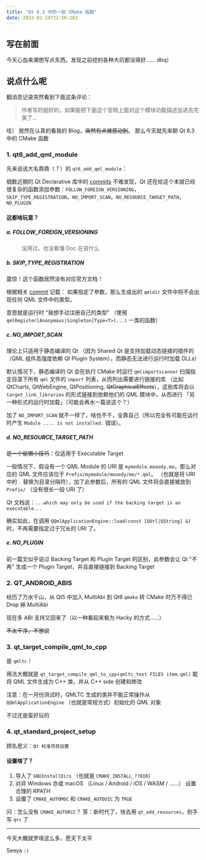 ```yaml
---
title: "Qt 6.3 中的一些 CMake 函数"
date: 2022-02-24T22:56:28Z
---
```


## 写在前面

今天心血来潮想写点东西，发现之前挖的各种大坑都没填好…… dbq）

## 说点什么呢

翻消息记录突然看到下面这条评论：

> 作者写的挺好的，如果能把下面这个官网上面对这个模块功能描述加进去完美了...

哇） 居然在认真的看我的 Blog，~~突然有点被感动到~~。 那么今天就先来聊 Qt 6.3 中的 CMake 函数

### 1. qt6_add_qml_module

先来说说大名鼎鼎（？）的 `qt6_add_qml_module`：

细数近期的 Qt Declarative 库中的 [commits](https://github.com/qt/qtdeclarative/blame/9b56042f8445fa8c8119cf2d980d8a1698950483/src/qml/Qt6QmlMacros.cmake) 不难发现，Qt 还在给这个本就已经很复杂的函数添加参数：`FOLLOW_FOREIGN_VERSIONING`，`SKIP_TYPE_REGISTRATION`，`NO_IMPORT_SCAN`，`NO_RESOURCE_TARGET_PATH`，`NO_PLUGIN`

#### 这都啥玩意？

##### a. FOLLOW_FOREIGN_VERSIONING

> 没用过，也没看懂 Doc 在说什么

##### b. SKIP_TYPE_REGISTRATION

震惊！这个函数居然没有对应官方文档！

根据相关 [commit](https://github.com/qt/qtdeclarative/commit/caa062e30a719911d88c9197c4783f5bff50f044#diff-73cbd2ad4c1d08551953953d4a049d0673d3ec1041c1e2acbd77536896c93bf0R64) 记载：
如果指定了参数，那么生成出的 `qmldir` 文件中将不会出现任何 QML 文件中的类型。

意思就是运行时 "我想手动注册自己的类型" （使用 `qmlRegister[Anonymous|Singleton]Type<T>(...)` 一类的函数）

##### c. NO_IMPORT_SCAN

理论上只适用于静态编译的 Qt （因为 Shared Qt 是支持加载动态链接的插件的（QML 组件高强度依赖 Qt Plugin System），而静态无法进行运行时加载 DLLs）

默认情况下，静态编译的 Qt 会在执行 CMake 时运行 `qmlimportscanner` 扫描指定目录下所有 `qml` 文件的 `import` 列表，从而列出需要进行链接的库
（比如 QtCharts, QtWebEngine, QtPositioning, ~~QtGraphicalEffects~~），这些库将会以 `target_link_libraries` 的形式链接到依赖他们的
QML 模块中，从而进行 「另一种形式的运行时加载」（可能会再水一篇说这个？）

加了 `NO_IMPORT_SCAN` 就不一样了，啥也不干，全靠自己（所以完全有可能在运行时产生 `Module .... is not installed.` 错误）。

##### d. NO_RESOURCE_TARGET_PATH

~~是一个偷懒小技巧~~：仅适用于 Executable Target

一般情况下，假设有一个 QML Module 的 URI 是 `mymodule.mooody.me`，那么对应的 QML 文件应该位于 `Prefix/mymodule/mooody/me/*.qml`。
（也就是将 URI 中的 `.` 替换为目录分隔符），加了此参数后，所有的 QML 文件将会直接被放到 `Prefix/` （没有很长一段 URI 了）

Qt 文档说：`...which may only be used if the backing target is an executable...`

确实如此，在调用 `QQmlApplicationEngine::load(const [QUrl|QString] &)` 时，不再需要指定过于冗长的 URI 了。

##### e. NO_PLUGIN

前一篇文似乎说过 Backing Target 和 Plugin Target 的区别，此参数会让 Qt "不再" 生成一个 Plugin Target，并且直接链接到 Backing Target

### 2. QT_ANDROID_ABIS

经历了万水千山，从 Qt5 中加入 MultiAbi 到 Qt6 `qmake` 转 CMake 时万不得已 Drop 掉 MultiAbi

现在多 ABI 支持又回来了（以一种看起来极为 Hacky 的方式……）

~~不太干净，不想说~~

### 3. qt_target_compile_qml_to_cpp

是 `qmltc`！

用法大概就是 `qt_target_compile_qml_to_cpp(qmltc_test FILES item.qml)` 能将 QML 文件生成为 C++ 类，并从 C++ side 创建和修改

注意：在一月份测试时，QMLTC 生成的类并不能正常操作从 `QQmlApplicationEngine` （也就是常规方式）初始化的 QML 对象

不过还是蛮好玩的

### 4. qt_standard_project_setup

顾名思义：`Qt 标准项目设置`

#### 设置啥了？

1. 导入了 `GNUInstallDirs` （也就是 `CMAKE_INSTALL_??DIR`）
2. 对非 Windows 亦或 macOS （Linux / Android / iOS / WASM / ……） 设置合理的 RPATH
3. 设置了 `CMAKE_AUTOMOC` 和 `CMAKE_AUTOUIC` 为 `TRUE`

问：怎么没有 `CMAKE_AUTORCC`？
答：新时代了，快去用 `qt_add_resources`，别手写 `qrc` 了

---

今天大概就罗嗦这么多，愿天下太平

Seeya `:)`
